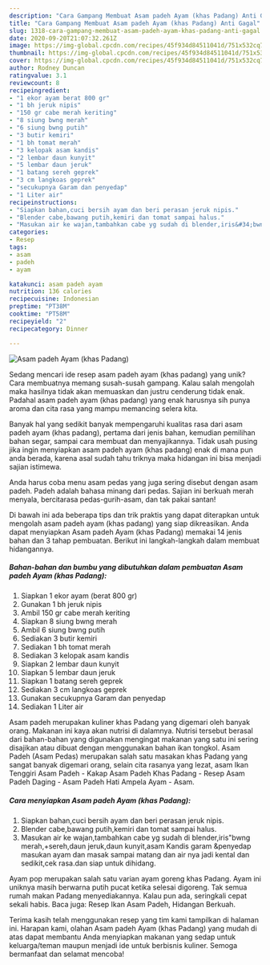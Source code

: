 ```yaml
---
description: "Cara Gampang Membuat Asam padeh Ayam (khas Padang) Anti Gagal"
title: "Cara Gampang Membuat Asam padeh Ayam (khas Padang) Anti Gagal"
slug: 1318-cara-gampang-membuat-asam-padeh-ayam-khas-padang-anti-gagal
date: 2020-09-20T21:07:32.261Z
image: https://img-global.cpcdn.com/recipes/45f934d84511041d/751x532cq70/asam-padeh-ayam-khas-padang-foto-resep-utama.jpg
thumbnail: https://img-global.cpcdn.com/recipes/45f934d84511041d/751x532cq70/asam-padeh-ayam-khas-padang-foto-resep-utama.jpg
cover: https://img-global.cpcdn.com/recipes/45f934d84511041d/751x532cq70/asam-padeh-ayam-khas-padang-foto-resep-utama.jpg
author: Rodney Duncan
ratingvalue: 3.1
reviewcount: 8
recipeingredient:
- "1 ekor ayam berat 800 gr"
- "1 bh jeruk nipis"
- "150 gr cabe merah keriting"
- "8 siung bwng merah"
- "6 siung bwng putih"
- "3 butir kemiri"
- "1 bh tomat merah"
- "3 kelopak asam kandis"
- "2 lembar daun kunyit"
- "5 lembar daun jeruk"
- "1 batang sereh geprek"
- "3 cm langkoas geprek"
- "secukupnya Garam dan penyedap"
- "1 Liter air"
recipeinstructions:
- "Siapkan bahan,cuci bersih ayam dan beri perasan jeruk nipis."
- "Blender cabe,bawang putih,kemiri dan tomat sampai halus."
- "Masukan air ke wajan,tambahkan cabe yg sudah di blender,iris&#34;bwng merah,+sereh,daun jeruk,daun kunyit,asam Kandis garam &amp;penyedap masukan ayam dan masak sampai matang dan air nya jadi kental dan sedikit,cek rasa.dan siap untuk dihidang."
categories:
- Resep
tags:
- asam
- padeh
- ayam

katakunci: asam padeh ayam 
nutrition: 136 calories
recipecuisine: Indonesian
preptime: "PT38M"
cooktime: "PT58M"
recipeyield: "2"
recipecategory: Dinner

---
```



![Asam padeh Ayam (khas Padang)](https://img-global.cpcdn.com/recipes/45f934d84511041d/751x532cq70/asam-padeh-ayam-khas-padang-foto-resep-utama.jpg)

Sedang mencari ide resep asam padeh ayam (khas padang) yang unik? Cara membuatnya memang susah-susah gampang. Kalau salah mengolah maka hasilnya tidak akan memuaskan dan justru cenderung tidak enak. Padahal asam padeh ayam (khas padang) yang enak harusnya sih punya aroma dan cita rasa yang mampu memancing selera kita.

Banyak hal yang sedikit banyak mempengaruhi kualitas rasa dari asam padeh ayam (khas padang), pertama dari jenis bahan, kemudian pemilihan bahan segar, sampai cara membuat dan menyajikannya. Tidak usah pusing jika ingin menyiapkan asam padeh ayam (khas padang) enak di mana pun anda berada, karena asal sudah tahu triknya maka hidangan ini bisa menjadi sajian istimewa.

Anda harus coba menu asam pedas yang juga sering disebut dengan asam padeh. Padeh adalah bahasa minang dari pedas. Sajian ini berkuah merah menyala, bercitarasa pedas-gurih-asam, dan tak pakai santan!


Di bawah ini ada beberapa tips dan trik praktis yang dapat diterapkan untuk mengolah asam padeh ayam (khas padang) yang siap dikreasikan. Anda dapat menyiapkan Asam padeh Ayam (khas Padang) memakai 14 jenis bahan dan 3 tahap pembuatan. Berikut ini langkah-langkah dalam membuat hidangannya.

<!--inarticleads1-->

##### Bahan-bahan dan bumbu yang dibutuhkan dalam pembuatan Asam padeh Ayam (khas Padang):

1. Siapkan 1 ekor ayam (berat 800 gr)
1. Gunakan 1 bh jeruk nipis
1. Ambil 150 gr cabe merah keriting
1. Siapkan 8 siung bwng merah
1. Ambil 6 siung bwng putih
1. Sediakan 3 butir kemiri
1. Sediakan 1 bh tomat merah
1. Sediakan 3 kelopak asam kandis
1. Siapkan 2 lembar daun kunyit
1. Siapkan 5 lembar daun jeruk
1. Siapkan 1 batang sereh geprek
1. Sediakan 3 cm langkoas geprek
1. Gunakan secukupnya Garam dan penyedap
1. Sediakan 1 Liter air


Asam padeh merupakan kuliner khas Padang yang digemari oleh banyak orang. Makanan ini kaya akan nutrisi di dalamnya. Nutrisi tersebut berasal dari bahan-bahan yang digunakan mengingat makanan yang satu ini sering disajikan atau dibuat dengan menggunakan bahan ikan tongkol. Asam Padeh (Asam Pedas) merupakan salah satu masakan khas Padang yang sangat banyak digemari orang, selain cita rasanya yang lezat, asam Ikan Tenggiri Asam Padeh - Kakap Asam Padeh Khas Padang - Resep Asam Padeh Daging - Asam Padeh Hati Ampela Ayam - Asam. 

<!--inarticleads2-->

##### Cara menyiapkan Asam padeh Ayam (khas Padang):

1. Siapkan bahan,cuci bersih ayam dan beri perasan jeruk nipis.
1. Blender cabe,bawang putih,kemiri dan tomat sampai halus.
1. Masukan air ke wajan,tambahkan cabe yg sudah di blender,iris&#34;bwng merah,+sereh,daun jeruk,daun kunyit,asam Kandis garam &amp;penyedap masukan ayam dan masak sampai matang dan air nya jadi kental dan sedikit,cek rasa.dan siap untuk dihidang.


Ayam pop merupakan salah satu varian ayam goreng khas Padang. Ayam ini uniknya masih berwarna putih pucat ketika selesai digoreng. Tak semua rumah makan Padang menyediakannya. Kalau pun ada, seringkali cepat sekali habis. Baca juga: Resep Ikan Asam Padeh, Hidangan Berkuah. 

Terima kasih telah menggunakan resep yang tim kami tampilkan di halaman ini. Harapan kami, olahan Asam padeh Ayam (khas Padang) yang mudah di atas dapat membantu Anda menyiapkan makanan yang sedap untuk keluarga/teman maupun menjadi ide untuk berbisnis kuliner. Semoga bermanfaat dan selamat mencoba!
